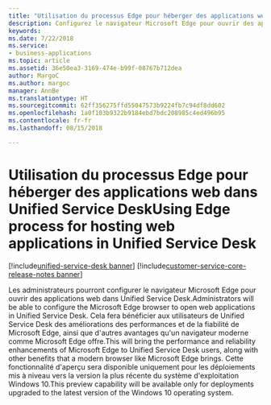 ```yaml
---
title: "Utilisation du processus Edge pour héberger des applications web dans Unified Service Desk"
description: Configurez le navigateur Microsoft Edge pour ouvrir des applications web dans Unified Service Desk.
keywords: 
ms.date: 7/22/2018
ms.service:
- business-applications
ms.topic: article
ms.assetid: 36e50ea3-3169-474e-b99f-08767b712dea
author: MargoC
ms.author: margoc
manager: AnnBe
ms.translationtype: HT
ms.sourcegitcommit: 62ff356275ffd55047573b9224fb7c94df8dd602
ms.openlocfilehash: 1a0f103b9322b9184ebd7bdc208985c4ed496b95
ms.contentlocale: fr-fr
ms.lasthandoff: 08/15/2018

---
```


#  <a name="using-edge-process-for-hosting-web-applications-in-unified-service-desk"></a><span data-ttu-id="8a111-103">Utilisation du processus Edge pour héberger des applications web dans Unified Service Desk</span><span class="sxs-lookup"><span data-stu-id="8a111-103">Using Edge process for hosting web applications in Unified Service Desk</span></span>

[!include[unified-service-desk banner](../../../includes/unified-service-desk.md)]
[!include[customer-service-core-release-notes banner](../../../includes/customer-service-core-release-notes.md)]




<span data-ttu-id="8a111-104">Les administrateurs pourront configurer le navigateur Microsoft Edge pour ouvrir des applications web dans Unified Service Desk.</span><span class="sxs-lookup"><span data-stu-id="8a111-104">Administrators will be able to configure the Microsoft Edge browser to open web applications in Unified Service Desk.</span></span> <span data-ttu-id="8a111-105">Cela fera bénéficier aux utilisateurs de Unified Service Desk des améliorations des performances et de la fiabilité de Microsoft Edge, ainsi que d'autres avantages qu'un navigateur moderne comme Microsoft Edge offre.</span><span class="sxs-lookup"><span data-stu-id="8a111-105">This will bring the performance and reliability enhancements of Microsoft Edge to Unified Service Desk users, along with other benefits that a modern browser like Microsoft Edge brings.</span></span> <span data-ttu-id="8a111-106">Cette fonctionnalité d'aperçu sera disponible uniquement pour les déploiements mis à niveau vers la version la plus récente du système d'exploitation Windows 10.</span><span class="sxs-lookup"><span data-stu-id="8a111-106">This preview capability will be available only for deployments upgraded to the latest version of the Windows 10 operating system.</span></span>

